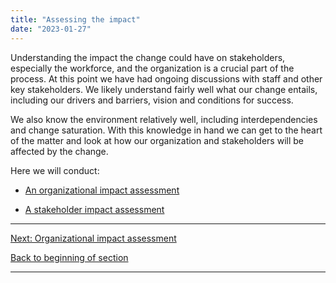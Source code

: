 ```yaml
---
title: "Assessing the impact"
date: "2023-01-27"
---
```


Understanding the impact the change could have on stakeholders, especially the workforce, and the organization is a crucial part of the process. At this point we have had ongoing discussions with staff and other key stakeholders. We likely understand fairly well what our change entails, including our drivers and barriers, vision and conditions for success.

We also know the environment relatively well, including interdependencies and change saturation. With this knowledge in hand we can get to the heart of the matter and look at how our organization and stakeholders will be affected by the change.

Here we will conduct:

- [An organizational impact assessment](https://articles.alpha.canada.ca/framework-for-leading-change/organizational-impact-assessment/)

- [A stakeholder impact assessment](https://articles.alpha.canada.ca/framework-for-leading-change/stakeholder-impact-assessment/)

* * *

[Next: Organizational impact assessment](https://articles.alpha.canada.ca/framework-for-leading-change/organizational-impact-assessment/)

[Back to beginning of section](https://articles.alpha.canada.ca/framework-for-leading-change/capacity-readiness-and-impact/)

* * *
